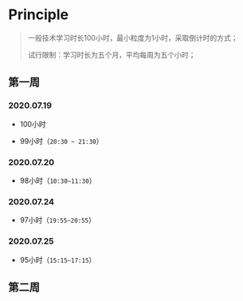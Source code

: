 # Principle

> 一般技术学习时长100小时，最小粒度为1小时，采取倒计时的方式；
>
> 试行限制：学习时长为五个月，平均每周为五个小时；

## 第一周

### 2020.07.19

* 100小时

* 99小时（`20:30 ~ 21:30`）

### 2020.07.20

* 98小时（`10:30~11:30`）

### 2020.07.24

* 97小时（`19:55~20:55`）

### 2020.07.25

* 95小时（`15:15~17:15`）

## 第二周